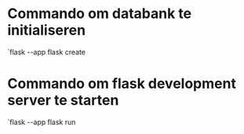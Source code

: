 # Commando om databank te initialiseren
`flask --app flask create

# Commando om flask development server te starten
`flask --app flask run